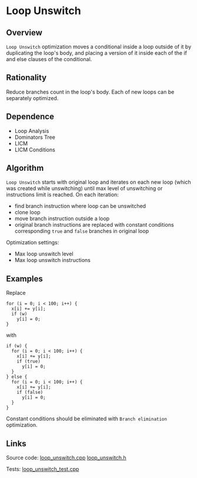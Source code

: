 # Loop Unswitch

## Overview
`Loop Unswitch` optimization moves a conditional inside a loop outside of it by duplicating the loop's body, and placing a version of it inside each of the if and else clauses of the conditional.

## Rationality
Reduce branches count in the loop's body. Each of new loops can be separately optimized.

## Dependence
* Loop Analysis
* Dominators Tree
* LICM
* LICM Conditions

## Algorithm
`Loop Unswitch` starts with original loop and iterates on each new loop (which was created while unswitching) until max level of unswitching or instructions limit is reached. 
On each iteration:
* find branch instruction where loop can be unswitched
* clone loop
* move branch instruction outside a loop
* original branch instructions are replaced with constant conditions corresponding `true` and `false` branches in original loop

Optimization settings:
* Max loop unswitch level
* Max loop unswitch instructions

## Examples
Replace
```
for (i = 0; i < 100; i++) {
  x[i] += y[i];
  if (w)
    y[i] = 0;
}
```
with
```
if (w) {
  for (i = 0; i < 100; i++) {
    x[i] += y[i];
    if (true)
      y[i] = 0;
  }
} else {
  for (i = 0; i < 100; i++) {
    x[i] += y[i];
    if (false)
      y[i] = 0;
  }
}
```
Constant conditions should be eliminated with `Branch elimination` optimization.

## Links
Source code:
[loop_unswitch.cpp](../optimizer/optimizations/loop_unswitch.cpp)
[loop_unswitch.h](../optimizer/optimizations/loop_unswitch.h)

Tests:
[loop_unswitch_test.cpp](../tests/loop_unswitch_test.cpp)
